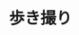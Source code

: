 ---
description: 乘興而行，興盡而返！ （To be continued）
featured_image: feature.jpg
featured: true # 會以大圖放在最前面
private: true # 不會以小圖放在最前面
keywords: [Photography]
title: 歩き撮り
weight: 2
menus: "main"
# list pages require at least one image to be displayed.
# ---下面打的文字不會顯示出來
---